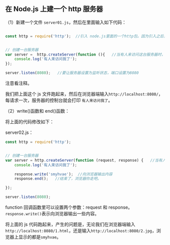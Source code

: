 


## 在 Node.js 上建一个 http 服务器


（1）新建一个文件 `server01.js`，然后在里面输入如下代码：

```javascript

const http = require('http');  //引入 node.js里面的一个http包。因为引入之后，我们不会去修改它，所以用常量来表示


// 创建一台服务器
var server =  http.createServer(function (){   //当有人来访问这台服务器时，就会执行 function 回调函数
    console.log('有人来访问我了');
});

server.listen(8080);   //要让服务器设置为监听状态，端口设置为8080

```

注意看注释。

我们把上面这个 js 文件跑起来，然后在浏览器端输入`http://localhost:8080/`，每请求一次，服务器的控制台就会打印 `有人来访问我了`。


（2）write()函数和 end()函数：

将上面的代码修改如下：

server02.js：

```javascript
const http = require('http');


// 创建一台服务器
var server = http.createServer(function (request, response) {   //当有人来访问这个服务器时，就会执行function 这个回调函数
    console.log('有人来访问我了');

    response.write('smyhvae');  //向浏览器输出内容
    response.end();   //结束了，浏览器你走吧。

});

server.listen(8080);


```

function 回调函数里可以设置两个参数：request 和 response。`response.write()`表示向浏览器输出一些内容。

将上面的 js 代码跑起来，产生的问题是，无论我们在浏览器端输入`http://localhost:8080/1.html`，还是输入`http://localhost:8080/2.jpg`，浏览器上显示的都是`smyhvae`。


























